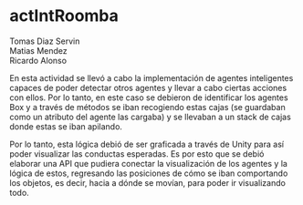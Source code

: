 # actIntRoomba

Tomas Diaz Servin <br />
Matias Mendez <br />
Ricardo Alonso <br />

En esta actividad se llevó a cabo la implementación de agentes inteligentes capaces de poder detectar otros agentes y llevar a cabo ciertas acciones con ellos. Por lo tanto, en este caso se debieron de identificar los agentes Box y a través de métodos se iban recogiendo estas cajas (se guardaban como un atributo del agente las cargaba) y se llevaban a un stack de cajas donde estas se iban apilando.

Por lo tanto, esta lógica debió de ser graficada a través de Unity para así poder visualizar las conductas esperadas. Es por esto que se debió elaborar una API que pudiera conectar la visualización de los agentes y la lógica de estos, regresando las posiciones de cómo se iban comportando los objetos, es decir, hacia a dónde se movían, para poder ir visualizando todo.
